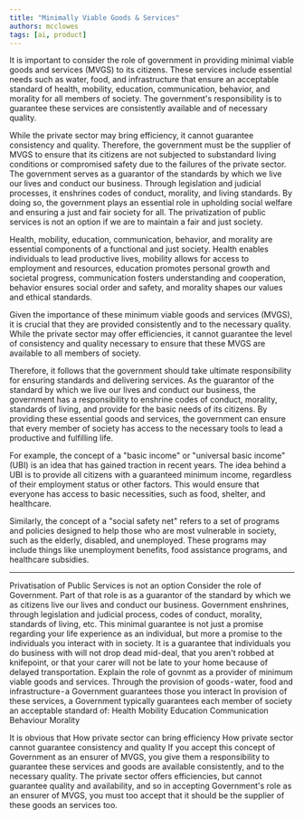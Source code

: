 ```yaml
---
title: "Minimally Viable Goods & Services"
authors: mcclowes
tags: [ai, product]
---
```



<!--truncate-->


It is important to consider the role of government in providing minimal viable goods and services (MVGS) to its citizens. These services include essential needs such as water, food, and infrastructure that ensure an acceptable standard of health, mobility, education, communication, behavior, and morality for all members of society. The government's responsibility is to guarantee these services are consistently available and of necessary quality.

While the private sector may bring efficiency, it cannot guarantee consistency and quality. Therefore, the government must be the supplier of MVGS to ensure that its citizens are not subjected to substandard living conditions or compromised safety due to the failures of the private sector. The government serves as a guarantor of the standards by which we live our lives and conduct our business. Through legislation and judicial processes, it enshrines codes of conduct, morality, and living standards. By doing so, the government plays an essential role in upholding social welfare and ensuring a just and fair society for all. The privatization of public services is not an option if we are to maintain a fair and just society.

Health, mobility, education, communication, behavior, and morality are essential components of a functional and just society. Health enables individuals to lead productive lives, mobility allows for access to employment and resources, education promotes personal growth and societal progress, communication fosters understanding and cooperation, behavior ensures social order and safety, and morality shapes our values and ethical standards.

Given the importance of these minimum viable goods and services (MVGS), it is crucial that they are provided consistently and to the necessary quality. While the private sector may offer efficiencies, it cannot guarantee the level of consistency and quality necessary to ensure that these MVGS are available to all members of society.

Therefore, it follows that the government should take ultimate responsibility for ensuring standards and delivering services. As the guarantor of the standard by which we live our lives and conduct our business, the government has a responsibility to enshrine codes of conduct, morality, standards of living, and provide for the basic needs of its citizens. By providing these essential goods and services, the government can ensure that every member of society has access to the necessary tools to lead a productive and fulfilling life.



For example, the concept of a "basic income" or "universal basic income" (UBI) is an idea that has gained traction in recent years. The idea behind a UBI is to provide all citizens with a guaranteed minimum income, regardless of their employment status or other factors. This would ensure that everyone has access to basic necessities, such as food, shelter, and healthcare.

Similarly, the concept of a "social safety net" refers to a set of programs and policies designed to help those who are most vulnerable in society, such as the elderly, disabled, and unemployed. These programs may include things like unemployment benefits, food assistance programs, and healthcare subsidies.




---


Privatisation of Public Services is not an option
Consider the role of Government.
Part of that role is as a guarantor of the standard by which we as citizens live our lives and conduct our business. Government enshrines, through legislation and judicial process, codes of conduct, morality, standards of living, etc.
This minimal guarantee is not just a promise regarding your life experience as an individual, but more a promise to the individuals you interact with in society. It is a guarantee that individuals you do business with will not drop dead mid-deal, that you aren't robbed at knifepoint, or that your carer will not be late to your home because of delayed transportation.
Explain the role of govnmt as a provider of minimum viable goods and services.
Through the provision of goods - water, food and infrastructure - a Government guarantees those you interact
In provision of these services, a Government typically guarantees each member of society an acceptable standard of:
Health
Mobility
Education
Communication
Behaviour
Morality

It is obvious that 
How private sector can bring efficiency
How private sector cannot guarantee consistency and quality
If you accept this concept of Government as an ensurer of MVGS, you give them a responsibility to guarantee these services and goods are available consistently, and to the necessary quality. The private sector offers efficiencies, but cannot guarantee quality and availability, and so in accepting Government's role as an ensurer of MVGS, you must too accept that it should be the supplier of these goods an services too.
